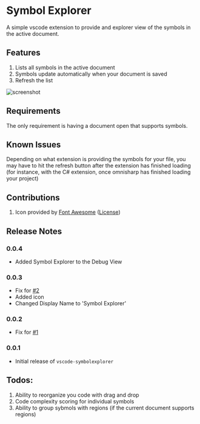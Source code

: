 # Symbol Explorer

A simple vscode extension to provide and explorer view of the symbols in the active document.

## Features

1. Lists all symbols in the active document
1. Symbols update automatically when your document is saved
1. Refresh the list

![screenshot](screenshots/_Extension_Development_Host__-_extension_ts_—_vscode-azureappservice.png)

## Requirements

The only requirement is having a document open that supports symbols.

## Known Issues

Depending on what extension is providing the symbols for your file, you may have to hit the refresh button after the extension has finished loading (for instance, with the C# extension, once omnisharp has finished loading your project)

## Contributions

1. Icon provided by [Font Awesome](https://fontawesome.com/icons/space-shuttle?style=solid) ([License](https://fontawesome.com/license))

## Release Notes

### 0.0.4

- Added Symbol Explorer to the Debug View

### 0.0.3

- Fix for [#2](https://github.com/sunmorgus/vscode-symbolexplorer/issues/2)
- Added icon
- Changed Display Name to 'Symbol Explorer'

### 0.0.2

- Fix for [#1](https://github.com/sunmorgus/vscode-symbolexplorer/issues/1)

### 0.0.1

- Initial release of `vscode-symbolexplorer`

## Todos:

1. Ability to reorganize you code with drag and drop
1. Code complexity scoring for individual symbols
1. Ability to group sybmols with regions (if the current document supports regions)
